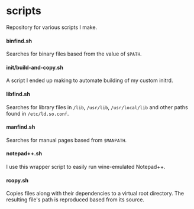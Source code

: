 # scripts

Repository for various scripts I make.

#### binfind.sh

Searches for binary files based from the value of `$PATH`.

#### init/build-and-copy.sh

A script I ended up making to automate building of my custom initrd.

#### libfind.sh

Searches for library files in `/lib`, `/usr/lib`, `/usr/local/lib` and other paths found in `/etc/ld.so.conf`.

#### manfind.sh

Searches for manual pages based from `$MANPATH`.

#### notepad++.sh

I use this wrapper script to easily run wine-emulated Notepad++.

#### rcopy.sh

Copies files along with their dependencies to a virtual root directory.  The resulting file's path is reproduced based from its source.
